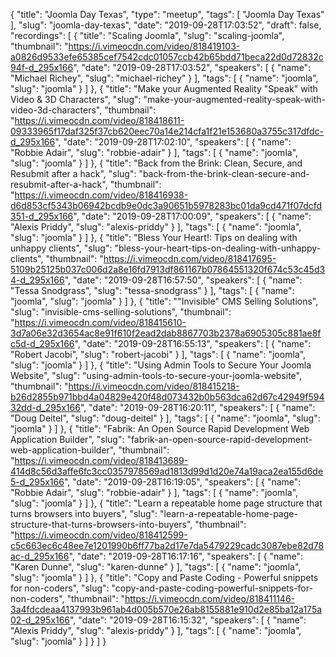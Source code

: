 {
  "title": "Joomla Day Texas",
  "type": "meetup",
  "tags": [
    "Joomla Day Texas"
  ],
  "slug": "joomla-day-texas",
  "date": "2019-09-28T17:03:52",
  "draft": false,
  "recordings": [
    {
      "title": "Scaling Joomla",
      "slug": "scaling-joomla",
      "thumbnail": "https://i.vimeocdn.com/video/818419103-a0826d9533efe65385cef7542cdc01057ccb42b65bdd71beca22d0d72832c94f-d_295x166",
      "date": "2019-09-28T17:03:52",
      "speakers": [
        {
          "name": "Michael Richey",
          "slug": "michael-richey"
        }
      ],
      "tags": [
        {
          "name": "joomla",
          "slug": "joomla"
        }
      ]
    },
    {
      "title": "Make your Augmented Reality \"Speak\" with Video & 3D Characters",
      "slug": "make-your-augmented-reality-speak-with-video-3d-characters",
      "thumbnail": "https://i.vimeocdn.com/video/818418611-09333965f17daf325f37cb620eec70a14e214cfa1f21e153680a3755c317dfdc-d_295x166",
      "date": "2019-09-28T17:02:10",
      "speakers": [
        {
          "name": "Robbie Adair",
          "slug": "robbie-adair"
        }
      ],
      "tags": [
        {
          "name": "joomla",
          "slug": "joomla"
        }
      ]
    },
    {
      "title": "Back from the Brink: Clean, Secure, and Resubmit after a hack",
      "slug": "back-from-the-brink-clean-secure-and-resubmit-after-a-hack",
      "thumbnail": "https://i.vimeocdn.com/video/818416938-d6d853cf5343b06942bcdb9e0dc3a90651b5978283bc01da9cd471f07dcfd351-d_295x166",
      "date": "2019-09-28T17:00:09",
      "speakers": [
        {
          "name": "Alexis Priddy",
          "slug": "alexis-priddy"
        }
      ],
      "tags": [
        {
          "name": "joomla",
          "slug": "joomla"
        }
      ]
    },
    {
      "title": "Bless Your Heart!: Tips on dealing with unhappy clients",
      "slug": "bless-your-heart-tips-on-dealing-with-unhappy-clients",
      "thumbnail": "https://i.vimeocdn.com/video/818417695-5109b25125b037c006d2a8e16fd7913df861167b07864551320f674c53c45d34-d_295x166",
      "date": "2019-09-28T16:57:50",
      "speakers": [
        {
          "name": "Tessa Snodgrass",
          "slug": "tessa-snodgrass"
        }
      ],
      "tags": [
        {
          "name": "joomla",
          "slug": "joomla"
        }
      ]
    },
    {
      "title": "\"Invisible\" CMS Selling Solutions",
      "slug": "invisible-cms-selling-solutions",
      "thumbnail": "https://i.vimeocdn.com/video/818415610-3d7a06e32d3654ac8e91f610f2ead2dab8867703b2378a6905305c881ae8fc5d-d_295x166",
      "date": "2019-09-28T16:55:13",
      "speakers": [
        {
          "name": "Robert Jacobi",
          "slug": "robert-jacobi"
        }
      ],
      "tags": [
        {
          "name": "joomla",
          "slug": "joomla"
        }
      ]
    },
    {
      "title": "Using Admin Tools to Secure Your Joomla Website",
      "slug": "using-admin-tools-to-secure-your-joomla-website",
      "thumbnail": "https://i.vimeocdn.com/video/818415218-b26d2855b971bbd4a04829e420f48d073432b0b563dca62d67c42949f59432dd-d_295x166",
      "date": "2019-09-28T16:20:11",
      "speakers": [
        {
          "name": "Doug Deitel",
          "slug": "doug-deitel"
        }
      ],
      "tags": [
        {
          "name": "joomla",
          "slug": "joomla"
        }
      ]
    },
    {
      "title": "Fabrik: An Open Source Rapid Development Web Application Builder",
      "slug": "fabrik-an-open-source-rapid-development-web-application-builder",
      "thumbnail": "https://i.vimeocdn.com/video/818413689-414d8c56d3affe6fc3cc0357978569ad1813d99d1d20e74a19aca2ea155d6de5-d_295x166",
      "date": "2019-09-28T16:19:05",
      "speakers": [
        {
          "name": "Robbie Adair",
          "slug": "robbie-adair"
        }
      ],
      "tags": [
        {
          "name": "joomla",
          "slug": "joomla"
        }
      ]
    },
    {
      "title": "Learn a repeatable home page structure that turns browsers into buyers",
      "slug": "learn-a-repeatable-home-page-structure-that-turns-browsers-into-buyers",
      "thumbnail": "https://i.vimeocdn.com/video/818412599-c5c663ec6c48ee7e1201990b6ff77ba2d17e7da5479229cadc3087ebe82d78ac-d_295x166",
      "date": "2019-09-28T16:17:16",
      "speakers": [
        {
          "name": "Karen Dunne",
          "slug": "karen-dunne"
        }
      ],
      "tags": [
        {
          "name": "joomla",
          "slug": "joomla"
        }
      ]
    },
    {
      "title": "Copy and Paste Coding - Powerful snippets for non-coders",
      "slug": "copy-and-paste-coding-powerful-snippets-for-non-coders",
      "thumbnail": "https://i.vimeocdn.com/video/818411146-3a4fdcdeaa4137993b961ab4d005b570e26ab8155881e910d2e85ba12a175a02-d_295x166",
      "date": "2019-09-28T16:15:32",
      "speakers": [
        {
          "name": "Alexis Priddy",
          "slug": "alexis-priddy"
        }
      ],
      "tags": [
        {
          "name": "joomla",
          "slug": "joomla"
        }
      ]
    }
  ]
}